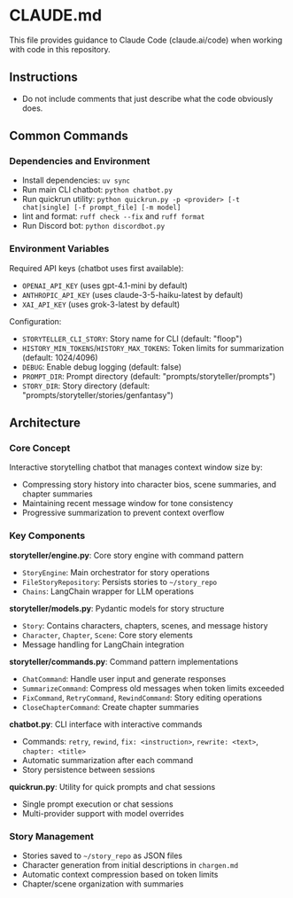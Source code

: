 # CLAUDE.md

This file provides guidance to Claude Code (claude.ai/code) when working with code in this repository.

## Instructions

- Do not include comments that just describe what the code obviously does.

## Common Commands

### Dependencies and Environment
- Install dependencies: `uv sync`
- Run main CLI chatbot: `python chatbot.py`
- Run quickrun utility: `python quickrun.py -p <provider> [-t chat|single] [-f prompt_file] [-m model]`
- lint and format: `ruff check --fix` and `ruff format`
- Run Discord bot: `python discordbot.py`

### Environment Variables
Required API keys (chatbot uses first available):
- `OPENAI_API_KEY` (uses gpt-4.1-mini by default)
- `ANTHROPIC_API_KEY` (uses claude-3-5-haiku-latest by default)  
- `XAI_API_KEY` (uses grok-3-latest by default)

Configuration:
- `STORYTELLER_CLI_STORY`: Story name for CLI (default: "floop")
- `HISTORY_MIN_TOKENS`/`HISTORY_MAX_TOKENS`: Token limits for summarization (default: 1024/4096)
- `DEBUG`: Enable debug logging (default: false)
- `PROMPT_DIR`: Prompt directory (default: "prompts/storyteller/prompts")
- `STORY_DIR`: Story directory (default: "prompts/storyteller/stories/genfantasy")

## Architecture

### Core Concept
Interactive storytelling chatbot that manages context window size by:
- Compressing story history into character bios, scene summaries, and chapter summaries
- Maintaining recent message window for tone consistency
- Progressive summarization to prevent context overflow

### Key Components

**storyteller/engine.py**: Core story engine with command pattern
- `StoryEngine`: Main orchestrator for story operations
- `FileStoryRepository`: Persists stories to `~/story_repo`
- `Chains`: LangChain wrapper for LLM operations

**storyteller/models.py**: Pydantic models for story structure
- `Story`: Contains characters, chapters, scenes, and message history
- `Character`, `Chapter`, `Scene`: Core story elements
- Message handling for LangChain integration

**storyteller/commands.py**: Command pattern implementations
- `ChatCommand`: Handle user input and generate responses
- `SummarizeCommand`: Compress old messages when token limits exceeded
- `FixCommand`, `RetryCommand`, `RewindCommand`: Story editing operations
- `CloseChapterCommand`: Create chapter summaries

**chatbot.py**: CLI interface with interactive commands
- Commands: `retry`, `rewind`, `fix: <instruction>`, `rewrite: <text>`, `chapter: <title>`
- Automatic summarization after each command
- Story persistence between sessions

**quickrun.py**: Utility for quick prompts and chat sessions
- Single prompt execution or chat sessions
- Multi-provider support with model overrides

### Story Management
- Stories saved to `~/story_repo` as JSON files
- Character generation from initial descriptions in `chargen.md`
- Automatic context compression based on token limits
- Chapter/scene organization with summaries